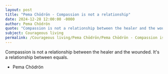 ```yaml
---
layout: post
title: "Pema Chödrön - Compassion is not a relationship"
date: 2024-12-28 12:00:00 -0000
author: Pema Chödrön
quote: "Compassion is not a relationship between the healer and the wounded. It's a relationship between equals."
subject: Courageous living
permalink: /Courageous living/Pema Chödrön/Pema Chödrön - Compassion is not a relationship
---
```


Compassion is not a relationship between the healer and the wounded. It's a relationship between equals.

- Pema Chödrön

